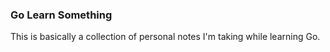 ### Go Learn Something
This is basically a collection of personal notes I'm taking while learning Go.
